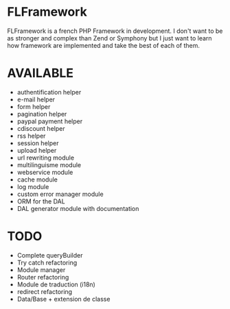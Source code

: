 FLFramework
===========

FLFramework is a french PHP Framework in development.
I don't want to be as stronger and complex than Zend or Symphony but I just want to learn how framework are implemented and take the best of each of them.

AVAILABLE
==========

- authentification helper
- e-mail helper
- form helper
- pagination helper
- paypal payment helper
- cdiscount helper
- rss helper
- session helper
- upload helper
- url rewriting module
- multilinguisme module
- webservice module
- cache module
- log module
- custom error manager module
- ORM for the DAL
- DAL generator module with documentation

TODO
===========

- Complete queryBuilder
- Try catch refactoring
- Module manager
- Router refactoring
- Module de traduction (i18n)
- redirect refactoring
- Data/Base + extension de classe